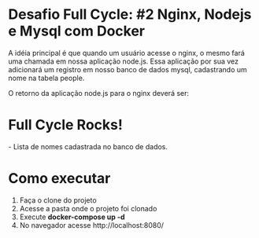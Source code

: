 # Desafio Full Cycle: #2 Nginx, Nodejs e Mysql com Docker

A idéia principal é que quando um usuário acesse o nginx, o mesmo fará uma chamada em nossa aplicação node.js. Essa aplicação por sua vez adicionará um registro em nosso banco de dados mysql, cadastrando um nome na tabela people.

O retorno da aplicação node.js para o nginx deverá ser:
<h1>Full Cycle Rocks!</h1>
- Lista de nomes cadastrada no banco de dados.

# Como executar

1. Faça o clone do projeto
2. Acesse a pasta onde o projeto foi clonado
3. Execute **docker-compose up -d**
4. No navegador acesse http://localhost:8080/
